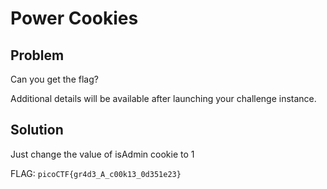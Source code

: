 # Power Cookies

## Problem

Can you get the flag?

Additional details will be available after launching your challenge instance.

## Solution

Just change the value of isAdmin cookie to 1

FLAG: `picoCTF{gr4d3_A_c00k13_0d351e23}`
